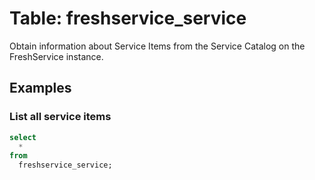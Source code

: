 # Table: freshservice_service

Obtain information about Service Items from the Service Catalog on the FreshService instance.

## Examples

### List all service items

```sql
select
  *
from
  freshservice_service;
```

